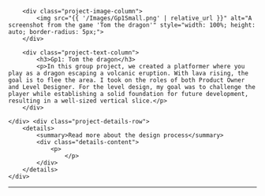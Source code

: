 <div class="project-card">
    <div class="project-flex-container">

        <div class="project-image-column">
            <img src="{{ '/Images/Gp1Small.png' | relative_url }}" alt="A screenshot from the game 'Tom the dragon'" style="width: 100%; height: auto; border-radius: 5px;">
        </div>

        <div class="project-text-column">
            <h3>Gp1: Tom the dragon</h3>
            <p>In this group project, we created a platformer where you play as a dragon escaping a volcanic eruption. With lava rising, the goal is to flee the area. I took on the roles of both Product Owner and Level Designer. For the level design, my goal was to challenge the player while establishing a solid foundation for future development, resulting in a well-sized vertical slice.</p>
        </div>

    </div> <div class="project-details-row">
        <details>
            <summary>Read more about the design process</summary>
            <div class="details-content">
                <p>
                    </p>
            </div>
        </details>
    </div>
</div>

<hr style="border-color: #555;">
